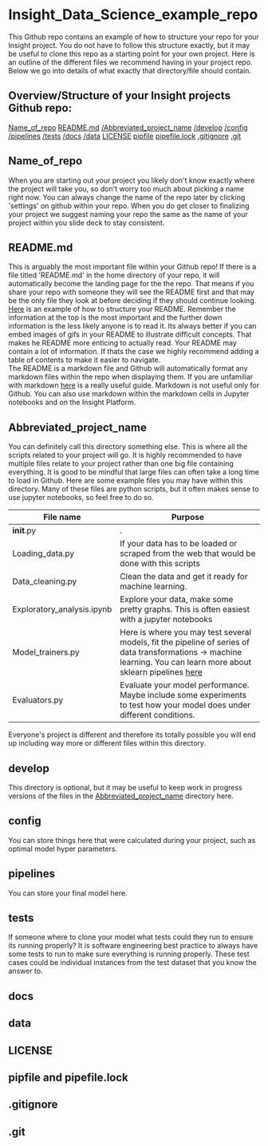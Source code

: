 # Insight_Data_Science_example_repo  

This Github repo contains an example of how to structure your repo for your Insight project. You do not have to follow this structure exactly, but it may be useful to clone this repo as a starting point for your own project. Here is an outline of the different files we recommend having in your project repo. Below we go into details of what exactly that directory/file should contain.

## Overview/Structure of your Insight projects Github repo:

[Name_of_repo](#Name_of_repo)
[README.md](#README)
[/Abbreviated_project_name](#Abbreviated_project_name)
[/develop](#develop)
[/config](#config)
[/pipelines](#pipelines)
[/tests](#tests)
[/docs](#docs)
[/data](#data)
[LICENSE](#LICENSE)
[pipfile](#pipfile)
[pipefile.lock](#pipfile)
[.gitignore](#.gitignore)
[.git](#.git)


## Name_of_repo
When you are starting out your project you likely don't know exactly where the project will take you, so don't worry too much about picking a name right now. You can always change the name of the repo later by clicking 'settings' on github within your repo. When you do get closer to finalizing your project we suggest naming your repo the same as the name of your project within you slide deck to stay consistent.

## README.md
This is arguably the most important file within your Github repo! If there is a file titled 'README.md' in the home directory of your repo, it will automatically become the landing page for the the repo. That means if you share your repo with someone they will see the README first and that may be the only file they look at before deciding if they should continue looking. [Here](https://gist.github.com/fvcproductions/1bfc2d4aecb01a834b46) is an example of how to structure your README. Remember the information at the top is the most important and the further down information is the less likely anyone is to read it. Its always better if you can embed images of gifs in your README to illustrate difficult concepts. That makes he README more enticing to actually read. Your README may contain a lot of information. If thats the case we highly recommend adding a table of contents to make it easier to navigate.  
The README is a markdown file and Github will automatically format any markdown files within the repo when displaying them. If you are unfamiliar with markdown [here](https://github.com/adam-p/markdown-here/wiki/Markdown-Cheatsheet) is a really useful guide. Markdown is not useful only for Github. You can also use markdown within the markdown cells in Jupyter notebooks and on the Insight Platform.

## Abbreviated_project_name
You can definitely call this directory something else. This is where all the scripts related to your project will go. It is highly recommended to have multiple files relate to your project rather than one big file containing everything. It is good to be mindful that large files can often take a long time to load in Github. Here are some example files you may have within this directory. Many of these files are python scripts, but it often makes sense to use jupyter notebooks, so feel free to do so.

**File name** | **Purpose**
--- | ---
__init__.py | .
Loading_data.py | If your data has to be loaded or scraped from the web that would be done with this scripts
Data_cleaning.py | Clean the data and get it ready for machine learning.
Exploratory_analysis.ipynb | Explore your data, make some pretty graphs. This is often easiest with a jupyter notebooks
Model_trainers.py | Here is where you may test several models, fit the pipeline of series of data transformations -> machine learning. You can learn more about sklearn pipelines [here](https://scikit-learn.org/stable/modules/generated/sklearn.pipeline.Pipeline.html)
Evaluators.py | Evaluate your model performance. Maybe include some experiments to test how your model does under different conditions.

Everyone's project is different and therefore its totally possible you will end up including way more or different files within this directory.

## develop
This directory is optional, but it may be useful to keep work in progress versions of the files in the [Abbreviated_project_name](#Abbreviated_project_name) directory here.

## config
You can store things here that were calculated during your project, such as optimal model hyper parameters.

## pipelines
You can store your final model here.

## tests
If someone where to clone your model what tests could they run to ensure its running properly? It is software engineering best practice to always have some tests to run to make sure everything is running properly. These test cases could be individual instances from the test dataset that you know the answer to. 

## docs

## data

## LICENSE

## pipfile and pipefile.lock

## .gitignore

## .git
